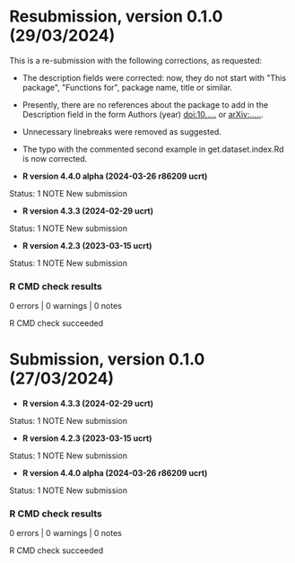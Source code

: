 # Resubmission, version 0.1.0 (29/03/2024)
This is a re-submission with the following corrections, as requested:

* The description fields were corrected: now, they do not start with "This package", "Functions
for", package name, title or similar. 

* Presently, there are no references about the package to add in the Description
field in the form Authors (year) <doi:10.....> or <arXiv:.....>. 

* Unnecessary linebreaks were removed as suggested.

* The typo with the commented second example in get.dataset.index.Rd is now corrected.

* **R version 4.4.0 alpha (2024-03-26 r86209 ucrt)**

Status: 1 NOTE
New submission

* **R version 4.3.3 (2024-02-29 ucrt)**

Status: 1 NOTE
New submission

* **R version 4.2.3 (2023-03-15 ucrt)**

Status: 1 NOTE
New submission

### R CMD check results

0 errors | 0 warnings | 0 notes

R CMD check succeeded

# Submission, version 0.1.0 (27/03/2024)
* **R version 4.3.3 (2024-02-29 ucrt)**

Status: 1 NOTE
New submission

* **R version 4.2.3 (2023-03-15 ucrt)**

Status: 1 NOTE
New submission

* **R version 4.4.0 alpha (2024-03-26 r86209 ucrt)**

Status: 1 NOTE
New submission

### R CMD check results

0 errors | 0 warnings | 0 notes

R CMD check succeeded
